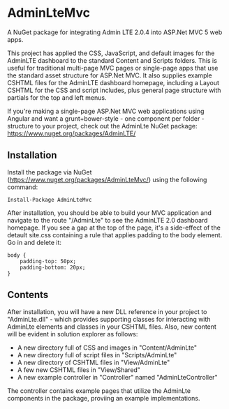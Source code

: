 # AdminLteMvc
A NuGet package for integrating Admin LTE 2.0.4 into ASP.Net MVC 5 web apps.

This project has applied the CSS, JavaScript, and default images for the AdminLTE dashboard to the standard Content and Scripts folders. This is useful for traditional multi-page MVC pages or single-page apps that use the standard asset structure for ASP.Net MVC. It also supplies example CSHTML files for the AdminLTE dashboard homepage, including a Layout CSHTML for the CSS and script includes, plus general page structure with partials for the top and left menus.

If you're making a single-page ASP.Net MVC web applications using Angular and want a grunt+bower-style - one component per folder - structure to your project, check out the AdminLte NuGet package: https://www.nuget.org/packages/AdminLTE/

Installation
------------------
Install the package via NuGet (https://www.nuget.org/packages/AdminLteMvc/) using the following command:

```
Install-Package AdminLteMvc
```

After installation, you should be able to build your MVC application and navigate to the route "/AdminLte" to see the AdminLTE 2.0 dashboard homepage. If you see a gap at the top of the page, it's a side-effect of the detault site.css containing a rule that applies padding to the body element. Go in and delete it: 

```
body {
    padding-top: 50px;
    padding-bottom: 20px;
}
```

Contents
---------------------
After installation, you will have a new DLL reference in your project to "AdminLte.dll" - which provides supporting classes for interacting with AdminLte elements and classes in your CSHTML files. Also, new content will be evident in solution explorer as follows:

- A new directory full of CSS and images in "Content/AdminLte"
- A new directory full of script files in "Scripts/AdminLte"
- A new directory of CSHTML files in "View/AdminLte"
- A few new CSHTML files in "View/Shared"
- A new example controller in "Controller" named "AdminLteController"

The controller contains example pages that utilize the AdminLte components in the package, proviing an example implementations.
